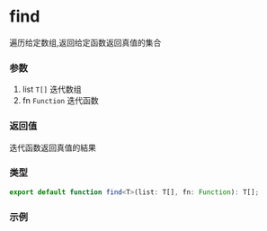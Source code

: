 # find
遍历给定数组,返回给定函数返回真值的集合
### 参数 

1. list `T[]` 迭代数组
2. fn `Function` 迭代函数


### 返回值 
迭代函数返回真值的結果


### 类型 

``` ts 
export default function find<T>(list: T[], fn: Function): T[];
``` 

### 示例 

``` ts

``` 

